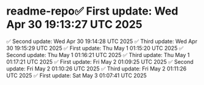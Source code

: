 # readme-repo✅ First update: Wed Apr 30 19:13:27 UTC 2025
✅ Second update: Wed Apr 30 19:14:28 UTC 2025
✅ Third update: Wed Apr 30 19:15:29 UTC 2025
✅ First update: Thu May  1 01:15:20 UTC 2025
✅ Second update: Thu May  1 01:16:21 UTC 2025
✅ Third update: Thu May  1 01:17:21 UTC 2025
✅ First update: Fri May  2 01:09:25 UTC 2025
✅ Second update: Fri May  2 01:10:26 UTC 2025
✅ Third update: Fri May  2 01:11:26 UTC 2025
✅ First update: Sat May  3 01:07:41 UTC 2025
